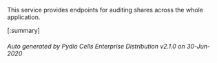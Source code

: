 






This service provides endpoints for auditing shares across the whole application.

[:summary]

###### Auto generated by Pydio Cells Enterprise Distribution v2.1.0 on 30-Jun-2020
